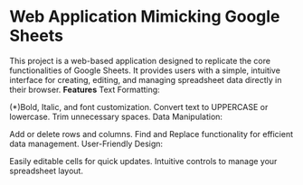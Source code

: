 # Web Application Mimicking Google Sheets
This project is a web-based application designed to replicate the core functionalities of Google Sheets. It provides users with a simple, intuitive interface for creating, editing, and managing spreadsheet data directly in their browser.
**Features**
Text Formatting:

(*)Bold, Italic, and font customization.
Convert text to UPPERCASE or lowercase.
Trim unnecessary spaces.
Data Manipulation:

Add or delete rows and columns.
Find and Replace functionality for efficient data management.
User-Friendly Design:

Easily editable cells for quick updates.
Intuitive controls to manage your spreadsheet layout.
